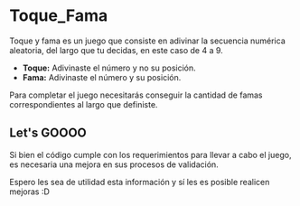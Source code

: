 # Toque_Fama
Toque y fama es un juego que consiste en adivinar la secuencia numérica aleatoria, del largo que tu decidas, en este caso de 4 a 9.

* **Toque:** Adivinaste el número y no su posición.
* **Fama:** Adivinaste el número y su posición.

Para completar el juego necesitarás conseguir la cantidad de famas correspondientes al largo que definiste.

## Let's GOOOO
Si bien el código cumple con los requerimientos para llevar a cabo el juego, es necesaria una mejora en sus procesos de validación.

Espero les sea de utilidad esta información y sí les es posible realicen mejoras :D

